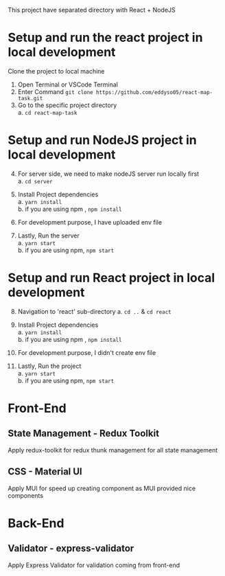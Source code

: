 This project have separated directory with React + NodeJS

# Setup and run the react project in local development

Clone the project to local machine <br />

1. Open Terminal or VSCode Terminal<br/>
2. Enter Command `git clone https://github.com/eddyso05/react-map-task.git`<br/>
3. Go to the specific project directory<br/>
   a. `cd react-map-task`<br/>

# Setup and run NodeJS project in local development

4. For server side, we need to make nodeJS server run locally first<br/>
   a. `cd server` <br/>

5. Install Project dependencies <br/>
   a. `yarn install`<br/>
   b. if you are using npm , `npm install`<br/>

6. For development purpose, I have uploaded env file<br/>

7. Lastly, Run the server<br/>
   a. `yarn start`<br/>
   b. if you are using npm, `npm start`<br/>

# Setup and run React project in local development

8. Navigation to 'react' sub-directory
   a. `cd ..` & `cd react`

9. Install Project dependencies <br/>
   a. `yarn install`<br/>
   b. if you are using npm , `npm install`<br/>

10. For development purpose, I didn't create env file<br/>

11. Lastly, Run the project<br/>
    a. `yarn start`<br/>
    b. if you are using npm, `npm start`<br/>

# Front-End

## State Management - Redux Toolkit

Apply redux-toolkit for redux thunk management for all state management

## CSS - Material UI

Apply MUI for speed up creating component as MUI provided nice components

# Back-End

## Validator - express-validator

Apply Express Validator for validation coming from front-end
